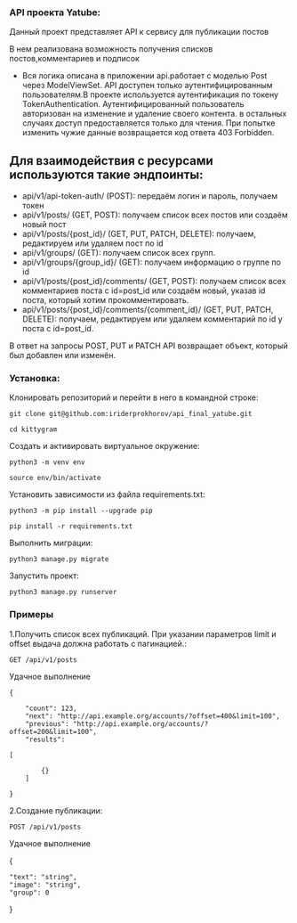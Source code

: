 ### API проекта Yatube:

Данный проект представляет API к сервису для публикации постов

В нем реализована возможность получения списков постов,комментариев и подписок

- Вся логика описана в приложении api.работает с моделью Post через ModelViewSet.
API  доступен только аутентифицированным пользователям.В проекте используется аутентификация по токену TokenAuthentication.
Аутентифицированный пользователь авторизован на изменение и удаление своего контента. в остальных случаях доступ предоставляется только для чтения. При попытке изменить чужие данные возвращается код ответа 403 Forbidden.

## Для взаимодействия с ресурсами используются такие эндпоинты:
- api/v1/api-token-auth/ (POST): передаём логин и пароль, получаем токен
- api/v1/posts/ (GET, POST): получаем список всех постов или создаём новый пост
- api/v1/posts/{post_id}/ (GET, PUT, PATCH, DELETE): получаем, редактируем или удаляем пост по id
- api/v1/groups/ (GET): получаем список всех групп.
- api/v1/groups/{group_id}/ (GET): получаем информацию о группе по id
- api/v1/posts/{post_id}/comments/ (GET, POST): получаем список всех комментариев поста с id=post_id или создаём новый, указав id поста, который хотим прокомментировать.
- api/v1/posts/{post_id}/comments/{comment_id}/ (GET, PUT, PATCH, DELETE): получаем, редактируем или удаляем комментарий по id у поста с id=post_id.

В ответ на запросы POST, PUT и PATCH API возвращает объект, который был добавлен или изменён.


### Установка:

Клонировать репозиторий и перейти в него в командной строке:

```
git clone git@github.com:iriderprokhorov/api_final_yatube.git
```

```
cd kittygram
```

Cоздать и активировать виртуальное окружение:

```
python3 -m venv env
```

```
source env/bin/activate
```

Установить зависимости из файла requirements.txt:

```
python3 -m pip install --upgrade pip
```

```
pip install -r requirements.txt
```

Выполнить миграции:

```
python3 manage.py migrate
```

Запустить проект:

```
python3 manage.py runserver
```
### Примеры

1.Получить список всех публикаций. При указании параметров limit и offset выдача должна работать с пагинацией.:

```
GET /api/v1/posts
```
Удачное выполнение

```
{

    "count": 123,
    "next": "http://api.example.org/accounts/?offset=400&limit=100",
    "previous": "http://api.example.org/accounts/?offset=200&limit=100",
    "results": 

[

        {}
    ]

}

```
2.Создание публикации:

```
POST /api/v1/posts
```
Удачное выполнение

{

    "text": "string",
    "image": "string",
    "group": 0

}

```
